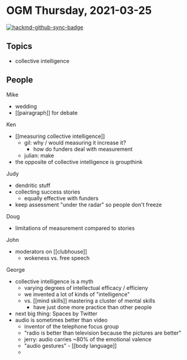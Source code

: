 # OGM Thursday, 2021-03-25

[![hackmd-github-sync-badge](https://hackmd.io/L15syR0DQq61eQJ9wTqVHg/badge)](https://hackmd.io/L15syR0DQq61eQJ9wTqVHg)


## Topics
- collective intelligence

## People

Mike
- wedding
- [[pairagraph]] for debate

Ken
- [[measuring collective intelligence]]
	- gil: why / would measuring it increase it?
		- how do funders deal with measurement
	- julian: make
- the opposite of collective intelligence is groupthink

Judy
- dendritic stuff
- collecting success stories
	- equally effective with funders
- keep assessment "under the radar" so people don't freeze

Doug
- limitations of measurement compared to stories

John
- moderators on [[clubhouse]]
	- wokeness vs. free speech

George
- collective intelligence is a myth
	- varying degrees of intellectual efficacy / efficieny
	- we invented a lot of kinds of "intelligence"
	- vs. [[mind skills]] mastering a cluster of mental skills
		- have just done more practice than other people
- next big thing: Spaces by Twitter
- audio is sometimes better than video
	- inventor of the telephone focus group
	- "radio is better than television because the pictures are better"
	- jerry: audio carries ~80% of the emotional valence
	- "audio gestures" - [[body language]]
	- 